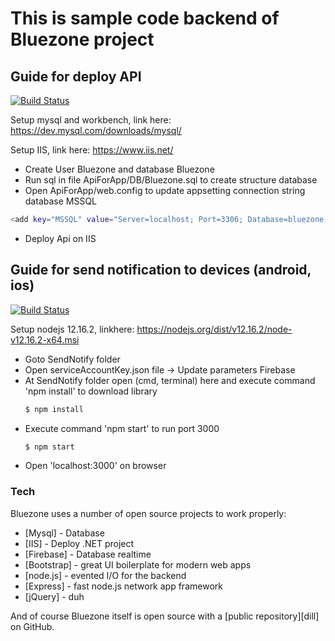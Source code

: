 # This is sample code backend of Bluezone project

## Guide for deploy API

[![Build Status](https://travis-ci.org/joemccann/dillinger.svg?branch=master)](https://github.com/BluezoneGlobal)

Setup mysql and workbench, link here: https://dev.mysql.com/downloads/mysql/

Setup IIS, link here: https://www.iis.net/
  - Create User Bluezone and database Bluezone
  - Run sql in file ApiForApp/DB/Bluezone.sql to create structure database
  - Open ApiForApp/web.config to update appsetting connection string database MSSQL
  ```sh
  <add key="MSSQL" value="Server=localhost; Port=3306; Database=bluezone; Uid=Bluezone; Pwd=;CharSet=utf8;" /> 
  ```
  - Deploy Api on IIS


## Guide for send notification to devices (android, ios)

[![Build Status](https://travis-ci.org/joemccann/dillinger.svg?branch=master)](https://github.com/BluezoneGlobal)

Setup nodejs 12.16.2, linkhere: https://nodejs.org/dist/v12.16.2/node-v12.16.2-x64.msi
  - Goto SendNotify folder
  - Open serviceAccountKey.json file -> Update parameters Firebase
  - At SendNotify folder open (cmd, terminal) here and execute command 'npm install' to download library
    ```sh
    $ npm install
    ```
  - Execute command 'npm start' to run port 3000
    ```sh
    $ npm start
    ```
  - Open 'localhost:3000' on browser

### Tech

Bluezone uses a number of open source projects to work properly:

* [Mysql] - Database
* [IIS] - Deploy .NET project
* [Firebase] - Database realtime
* [Bootstrap] - great UI boilerplate for modern web apps
* [node.js] - evented I/O for the backend
* [Express] - fast node.js network app framework
* [jQuery] - duh

And of course Bluezone itself is open source with a [public repository][dill]
 on GitHub.

